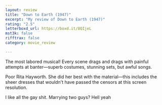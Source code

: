 ```yaml
---
layout: review
title: "Down to Earth (1947)"
excerpt: "My review of Down to Earth (1947)"
rating: "2.5"
letterboxd_url: https://boxd.it/8QIjeL
mst3k: false
rifftrax: false
category: movie_review

---
```


The most labored musical! Every scene drags and drags with painful attempts at banter—superb costumes, stunning sets, but awful songs.

Poor Rita Hayworth. She did her best with the material—this includes the sheer dresses that wouldn't have passed the censors at this screen resolution.

I like all the gay shit. Marrying two guys? Hell yeah